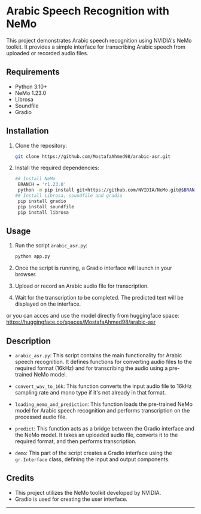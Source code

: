 # Arabic Speech Recognition with NeMo

This project demonstrates Arabic speech recognition using NVIDIA's NeMo toolkit. It provides a simple interface for transcribing Arabic speech from uploaded or recorded audio files.

## Requirements

- Python 3.10+
- NeMo 1.23.0
- Librosa
- Soundfile
- Gradio

## Installation

1. Clone the repository:

   ```bash
   git clone https://github.com/MostafaAhmed98/arabic-asr.git
   ```

2. Install the required dependencies:

   ```bash
   ## Install NeMo
    BRANCH = 'r1.23.0'
    python -m pip install git+https://github.com/NVIDIA/NeMo.git@$BRANCH#egg=nemo_toolkit[all]
   ## Install Librosa, soundfile and gradio
    pip install gradio
    pip install soundfile
    pip install librosa
   ```

## Usage

1. Run the script `arabic_asr.py`:

   ```bash
   python app.py
   ```

2. Once the script is running, a Gradio interface will launch in your browser.

3. Upload or record an Arabic audio file for transcription.

4. Wait for the transcription to be completed. The predicted text will be displayed on the interface.

or you can acces and use the model directly from huggingface space: https://huggingface.co/spaces/MostafaAhmed98/arabic-asr

## Description

- `arabic_asr.py`: This script contains the main functionality for Arabic speech recognition. It defines functions for converting audio files to the required format (16kHz) and for transcribing the audio using a pre-trained NeMo model.

- `convert_wav_to_16k`: This function converts the input audio file to 16kHz sampling rate and mono type if it's not already in that format.

- `loading_nemo_and_prediction`: This function loads the pre-trained NeMo model for Arabic speech recognition and performs transcription on the processed audio file.

- `predict`: This function acts as a bridge between the Gradio interface and the NeMo model. It takes an uploaded audio file, converts it to the required format, and then performs transcription.

- `demo`: This part of the script creates a Gradio interface using the `gr.Interface` class, defining the input and output components.

## Credits

- This project utilizes the NeMo toolkit developed by NVIDIA.
- Gradio is used for creating the user interface.

---
